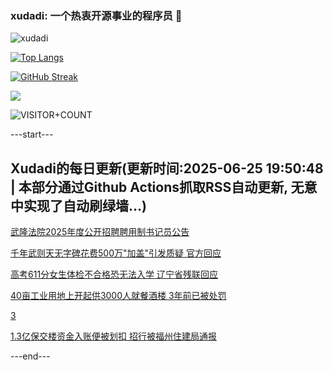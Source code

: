 ### xudadi: 一个热衷开源事业的程序员 👋

![xudadi](https://github-readme-stats-git-masterorgs-github-readme-stats-team.vercel.app/api?username=xudadi)

[![Top Langs](https://github-readme-stats.vercel.app/api/top-langs/?username=xudadi)](https://github.com/anuraghazra/github-readme-stats)

[![GitHub Streak](https://streak-stats.demolab.com?user=xudadi&locale=zh_Hans)](https://git.io/streak-stats)

![](https://raw.githubusercontent.com/xudadi/xudadi/main/assets/github-contribution-grid-snake.svg)

![VISITOR+COUNT](https://komarev.com/ghpvc/?username=xudadi&label=VISITOR+COUNT)


---start---

## Xudadi的每日更新(更新时间:2025-06-25 19:50:48 | 本部分通过Github Actions抓取RSS自动更新, 无意中实现了自动刷绿墙...)

[武隆法院2025年度公开招聘聘用制书记员公告](https://www.gongkaoleida.com/article/2471582)

[千年武则天无字碑花费500万"加盖"引发质疑 官方回应](https://m.163.com/news/article/K2TA3JLS053469KC.html)

[高考611分女生体检不合格恐无法入学 辽宁省残联回应](https://m.163.com/news/article/K2T82OFH053469LG.html)

[40亩工业用地上开起供3000人就餐酒楼 3年前已被处罚](https://m.163.com/news/article/K2RDPITG05561G0D.html)

[3](https://m.163.com/touch/news/sub/domestic)

[1.3亿保交楼资金入账便被划扣 招行被福州住建局通报](https://m.163.com/news/article/K2T70TNO0001899O.html)

---end---
